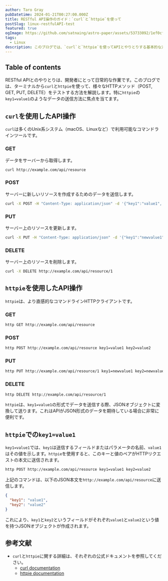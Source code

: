 ```yaml
---
author: Taro Gray
pubDatetime: 2024-01-21T00:27:00.000Z
title: RESTful API操作のガイド：`curl`と`httpie`を使って
postSlug: linux-restfulAPI-test
featured: true
ogImage: https://github.com/satnaing/astro-paper/assets/53733092/1ef0cf03-8137-4d67-ac81-84a032119e3a
tags:
  - Linux
description: このブログでは、`curl`と`httpie`を使ってAPIとやりとりする基本的な方法を解説しました。特に`httpie`を使ったPOSTリクエストの作成方法に焦点を当て、JSON形式でのデータ送信方法を明確にしました。これらのツールは、APIエンドポイントのテストやデバッグに非常に役立ちます。
---
```


## Table of contents

RESTful APIとのやりとりは、開発者にとって日常的な作業です。このブログでは、ターミナルから`curl`と`httpie`を使って、様々なHTTPメソッド（POST, GET, PUT, DELETE）をテストする方法を解説します。特に`httpie`の`key1=value1`のようなデータの送信方法に焦点を当てます。

## `curl`を使用したAPI操作

`curl`は多くのUnix系システム（macOS、Linuxなど）で利用可能なコマンドラインツールです。

### GET

データをサーバーから取得します。

```bash
curl http://example.com/api/resource
```

### POST

サーバーに新しいリソースを作成するためのデータを送信します。

```bash
curl -X POST -H "Content-Type: application/json" -d '{"key1":"value1", "key2":"value2"}' http://example.com/api/resource
```

### PUT

サーバー上のリソースを更新します。

```bash
curl -X PUT -H "Content-Type: application/json" -d '{"key1":"newvalue1", "key2":"newvalue2"}' http://example.com/api/resource/1
```

### DELETE

サーバー上のリソースを削除します。

```bash
curl -X DELETE http://example.com/api/resource/1
```

## `httpie`を使用したAPI操作

`httpie`は、より直感的なコマンドラインHTTPクライアントです。

### GET

```bash
http GET http://example.com/api/resource
```

### POST

```bash
http POST http://example.com/api/resource key1=value1 key2=value2
```

### PUT

```bash
http PUT http://example.com/api/resource/1 key1=newvalue1 key2=newvalue2
```

### DELETE

```bash
http DELETE http://example.com/api/resource/1
```

`httpie`は、`key1=value1`の形式でデータを送信する際、JSONオブジェクトに変換して送ります。これはAPIがJSON形式のデータを期待している場合に非常に便利です。

## `httpie`での`key1=value1`

`key1=value1`では、`key1`は送信するフィールドまたはパラメータの名前、`value1`はその値を示します。`httpie`を使用すると、このキーと値のペアがHTTPリクエストの本文に送信されます。

```bash
http POST http://example.com/api/resource key1=value1 key2=value2
```

上記のコマンドは、以下のJSON本文を`http://example.com/api/resource`に送信します。

```json
{
  "key1": "value1",
  "key2": "value2"
}
```

これにより、`key1`と`key2`というフィールドがそれぞれ`value1`と`value2`という値を持つJSONオブジェクトが作成されます。

## 参考文献

- `curl`と`httpie`に関する詳細は、それぞれの公式ドキュメントを参照してください。
  - [curl documentation](https://curl.se/docs/)
  - [httpie documentation](https://httpie.io/docs)
